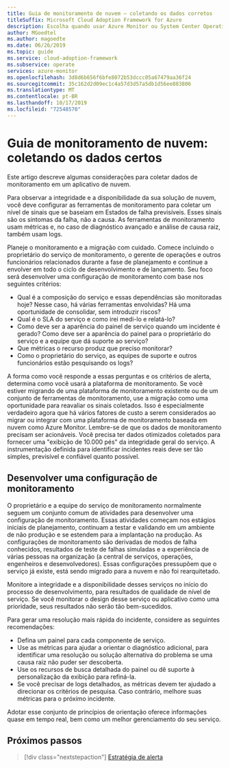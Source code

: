 ```yaml
---
title: Guia de monitoramento de nuvem – coletando os dados corretos
titleSuffix: Microsoft Cloud Adoption Framework for Azure
description: Escolha quando usar Azure Monitor ou System Center Operations Manager no Microsoft Azure
author: MGoedtel
ms.author: magoedte
ms.date: 06/26/2019
ms.topic: guide
ms.service: cloud-adoption-framework
ms.subservice: operate
services: azure-monitor
ms.openlocfilehash: 3d8d6b656f6bfe8072b53dccc05a67479aa36f24
ms.sourcegitcommit: 35c162d2d09ec1c4a57d3d57a5db1d56ee883806
ms.translationtype: MT
ms.contentlocale: pt-BR
ms.lasthandoff: 10/17/2019
ms.locfileid: "72548570"
---
```

# <a name="cloud-monitoring-guide-collecting-the-right-data"></a>Guia de monitoramento de nuvem: coletando os dados certos

Este artigo descreve algumas considerações para coletar dados de monitoramento em um aplicativo de nuvem.

Para observar a integridade e a disponibilidade da sua solução de nuvem, você deve configurar as ferramentas de monitoramento para coletar um nível de sinais que se baseiam em Estados de falha previsíveis. Esses sinais são os sintomas da falha, não a causa. As ferramentas de monitoramento usam métricas e, no caso de diagnóstico avançado e análise de causa raiz, também usam logs.

Planeje o monitoramento e a migração com cuidado. Comece incluindo o proprietário do serviço de monitoramento, o gerente de operações e outros funcionários relacionados durante a fase de planejamento e continue a envolver em todo o ciclo de desenvolvimento e de lançamento. Seu foco será desenvolver uma configuração de monitoramento com base nos seguintes critérios:

- Qual é a composição do serviço e essas dependências são monitoradas hoje? Nesse caso, há várias ferramentas envolvidas? Há uma oportunidade de consolidar, sem introduzir riscos?
- Qual é o SLA do serviço e como irei medi-lo e relatá-lo?
- Como deve ser a aparência do painel de serviço quando um incidente é gerado? Como deve ser a aparência do painel para o proprietário do serviço e a equipe que dá suporte ao serviço?
- Que métricas o recurso produz que preciso monitorar?  
- Como o proprietário do serviço, as equipes de suporte e outros funcionários estão pesquisando os logs?

A forma como você responde a essas perguntas e os critérios de alerta, determina como você usará a plataforma de monitoramento. Se você estiver migrando de uma plataforma de monitoramento existente ou de um conjunto de ferramentas de monitoramento, use a migração como uma oportunidade para reavaliar os sinais coletados. Isso é especialmente verdadeiro agora que há vários fatores de custo a serem considerados ao migrar ou integrar com uma plataforma de monitoramento baseada em nuvem como Azure Monitor. Lembre-se de que os dados de monitoramento precisam ser acionáveis. Você precisa ter dados otimizados coletados para fornecer uma "exibição de 10.000 pés" da integridade geral do serviço. A instrumentação definida para identificar incidentes reais deve ser tão simples, previsível e confiável quanto possível.

## <a name="develop-a-monitoring-configuration"></a>Desenvolver uma configuração de monitoramento

O proprietário e a equipe do serviço de monitoramento normalmente seguem um conjunto comum de atividades para desenvolver uma configuração de monitoramento. Essas atividades começam nos estágios iniciais de planejamento, continuam a testar e validando em um ambiente de não produção e se estendem para a implantação na produção. As configurações de monitoramento são derivadas de modos de falha conhecidos, resultados de teste de falhas simuladas e a experiência de várias pessoas na organização (a central de serviços, operações, engenheiros e desenvolvedores). Essas configurações pressupõem que o serviço já existe, está sendo migrado para a nuvem e não foi rearquitetado.

Monitore a integridade e a disponibilidade desses serviços no início do processo de desenvolvimento, para resultados de qualidade de nível de serviço. Se você monitorar o design desse serviço ou aplicativo como uma prioridade, seus resultados não serão tão bem-sucedidos.

Para gerar uma resolução mais rápida do incidente, considere as seguintes recomendações:

- Defina um painel para cada componente de serviço.
- Use as métricas para ajudar a orientar o diagnóstico adicional, para identificar uma resolução ou solução alternativa do problema se uma causa raiz não puder ser descoberta.
- Use os recursos de busca detalhada do painel ou dê suporte à personalização da exibição para refiná-la.
- Se você precisar de logs detalhados, as métricas devem ter ajudado a direcionar os critérios de pesquisa. Caso contrário, melhore suas métricas para o próximo incidente.

Adotar esse conjunto de princípios de orientação oferece informações quase em tempo real, bem como um melhor gerenciamento do seu serviço.

## <a name="next-steps"></a>Próximos passos

> [!div class="nextstepaction"]
> [Estratégia de alerta](./alerting.md)
